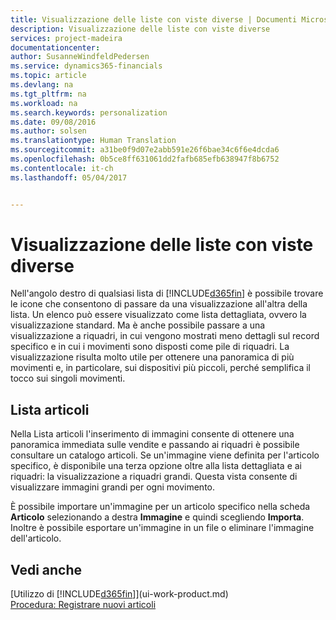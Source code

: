 ```yaml
---
title: Visualizzazione delle liste con viste diverse | Documenti Microsoft
description: Visualizzazione delle liste con viste diverse
services: project-madeira
documentationcenter: 
author: SusanneWindfeldPedersen
ms.service: dynamics365-financials
ms.topic: article
ms.devlang: na
ms.tgt_pltfrm: na
ms.workload: na
ms.search.keywords: personalization
ms.date: 09/08/2016
ms.author: solsen
ms.translationtype: Human Translation
ms.sourcegitcommit: a31be0f9d07e2abb591e26f6bae34c6f6e4dcda6
ms.openlocfilehash: 0b5ce8ff631061dd2fafb685efb638947f8b6752
ms.contentlocale: it-ch
ms.lasthandoff: 05/04/2017


---
```

# <a name="displaying-lists-in-different-views"></a>Visualizzazione delle liste con viste diverse
Nell'angolo destro di qualsiasi lista di [!INCLUDE[d365fin](includes/d365fin_md.md)] è possibile trovare le icone che consentono di passare da una visualizzazione all'altra della lista. Un elenco può essere visualizzato come lista dettagliata, ovvero la visualizzazione standard. Ma è anche possibile passare a una visualizzazione a riquadri, in cui vengono mostrati meno dettagli sul record specifico e in cui i movimenti sono disposti come pile di riquadri. La visualizzazione risulta molto utile per ottenere una panoramica di più movimenti e, in particolare, sui dispositivi più piccoli, perché semplifica il tocco sui singoli movimenti.

## <a name="items-list"></a>Lista articoli
Nella Lista articoli l'inserimento di immagini consente di ottenere una panoramica immediata sulle vendite e passando ai riquadri è possibile consultare un catalogo articoli. Se un'immagine viene definita per l'articolo specifico, è disponibile una terza opzione oltre alla lista dettagliata e ai riquadri: la visualizzazione a riquadri grandi. Questa vista consente di visualizzare immagini grandi per ogni movimento.

È possibile importare un'immagine per un articolo specifico nella scheda **Articolo** selezionando a destra **Immagine** e quindi scegliendo **Importa**. Inoltre è possibile esportare un'immagine in un file o eliminare l'immagine dell'articolo.  

## <a name="see-also"></a>Vedi anche
[Utilizzo di [!INCLUDE[d365fin](includes/d365fin_md.md)]](ui-work-product.md)  
[Procedura: Registrare nuovi articoli](inventory-how-register-new-items.md)  

